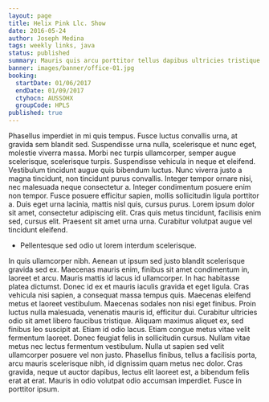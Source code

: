 ```yaml
---
layout: page
title: Helix Pink Llc. Show
date: 2016-05-24
author: Joseph Medina
tags: weekly links, java
status: published
summary: Mauris quis arcu porttitor tellus dapibus ultricies tristique eu.
banner: images/banner/office-01.jpg
booking:
  startDate: 01/06/2017
  endDate: 01/09/2017
  ctyhocn: AUSSOHX
  groupCode: HPLS
published: true
---
```

Phasellus imperdiet in mi quis tempus. Fusce luctus convallis urna, at gravida sem blandit sed. Suspendisse urna nulla, scelerisque et nunc eget, molestie viverra massa. Morbi nec turpis ullamcorper, semper augue scelerisque, scelerisque turpis. Suspendisse vehicula in neque et eleifend. Vestibulum tincidunt augue quis bibendum luctus. Nunc viverra justo a magna tincidunt, non tincidunt purus convallis. Integer tempor ornare nisi, nec malesuada neque consectetur a. Integer condimentum posuere enim non tempor. Fusce posuere efficitur sapien, mollis sollicitudin ligula porttitor a. Duis eget urna lacinia, mattis nisl quis, cursus purus. Lorem ipsum dolor sit amet, consectetur adipiscing elit. Cras quis metus tincidunt, facilisis enim sed, cursus elit. Praesent sit amet urna urna. Curabitur volutpat augue vel tincidunt eleifend.

* Pellentesque sed odio ut lorem interdum scelerisque.

In quis ullamcorper nibh. Aenean ut ipsum sed justo blandit scelerisque gravida sed ex. Maecenas mauris enim, finibus sit amet condimentum in, laoreet et arcu. Mauris mattis id lacus id ullamcorper. In hac habitasse platea dictumst. Donec id ex et mauris iaculis gravida et eget ligula. Cras vehicula nisi sapien, a consequat massa tempus quis. Maecenas eleifend metus et laoreet vestibulum. Maecenas sodales non nisi eget finibus. Proin luctus nulla malesuada, venenatis mauris id, efficitur dui. Curabitur ultricies odio sit amet libero faucibus tristique.
Aliquam maximus aliquet ex, sed finibus leo suscipit at. Etiam id odio lacus. Etiam congue metus vitae velit fermentum laoreet. Donec feugiat felis in sollicitudin cursus. Nullam vitae metus nec lectus fermentum vestibulum. Nulla ut sapien sed velit ullamcorper posuere vel non justo. Phasellus finibus, tellus a facilisis porta, arcu mauris scelerisque nibh, id dignissim quam metus nec dolor. Cras gravida, neque ut auctor dapibus, lectus elit laoreet est, a bibendum felis erat at erat. Mauris in odio volutpat odio accumsan imperdiet. Fusce in porttitor ipsum.
